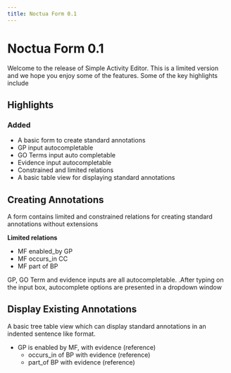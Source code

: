 ```yaml
---
title: Noctua Form 0.1
---
```

  
# Noctua Form 0.1

Welcome to the release of Simple Activity Editor. This is a limited version and
we hope you enjoy some of the features. Some of the key highlights include

Highlights
----------

### Added

- A basic form to create standard annotations
- GP input autocompletable
- GO Terms input auto completable
- Evidence input autocompletable
- Constrained and limited relations
- A basic table view for displaying standard annotations
  
Creating Annotations
--------------------

A form contains limited and constrained relations for creating standard
annotations without extensions

**Limited relations**

- MF enabled_by GP
- MF occurs_in CC
- MF part of BP

GP, GO Term and evidence inputs are all autocompletable. .After typing on the
input box, autocomplete options are presented in a dropdown window

Display Existing Annotations
----------------------------

A basic tree table view which can display standard annotations in an indented
sentence like format.

- GP is enabled by MF, with evidence (reference)
    - occurs_in of BP with evidence (reference)
    - part_of BP with evidence (reference)


